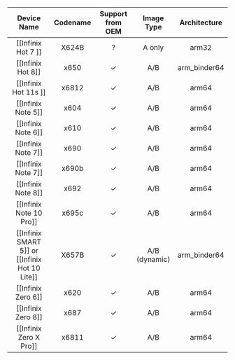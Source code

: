 |Device Name|Codename|Support from OEM|Image Type|Architecture|
|:-:|:-:|:-:|:-:|:-:|
|[[Infinix Hot 7 ]]|X624B|?|A only |arm32
|[[Infinix Hot 8]]|x650|✓|A/B|arm_binder64|
|[[Infinix Hot 11s ]]|x6812|✓|A/B|arm64|
|[[Infinix Note 5]]|x604|✓|A/B|arm64|
|[[Infinix Note 6]]|x610|✓|A/B|arm64|
|[[Infinix Note 7]]|x690|✓|A/B|arm64|
|[[Infinix Note 7]]|x690b|✓|A/B|arm64|
|[[Infinix Note 8]]|x692|✓|A/B|arm64|
|[[Infinix Note 10 Pro]]|x695c|✓|A/B|arm64|
|[[Infinix SMART 5]] or [[Infinix Hot 10 Lite]]|X657B|✓|A/B (dynamic)|arm_binder64
|[[Infinix Zero 6]]|x620|✓|A/B|arm64|
|[[Infinix Zero 8]]|x687|✓|A/B|arm64|
|[[Infinix Zero X Pro]]|x6811|✓|A/B|arm64|